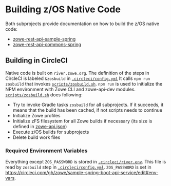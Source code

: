 # Building z/OS Native Code

Both subprojects provide documentation on how to build the z/OS native code:

- [zowe-rest-api-sample-spring](/zowe-rest-api-sample-spring/docs/zos-native-os-linkage.md)
- [zowe-rest-api-commons-spring](/zowe-rest-api-commons-spring/docs/zos-native-code.md)

## Building in CircleCI

Native code is built on `river.zowe.org`.
The definition of the steps in CircleCI is labeled `&zosbuild` in [`.circleci/config.yml`](/.circleci/config.yml)
It calls `npm run zosbuild` that invokes [`scripts/zosbuild.sh`](.scripts/zosbuild.sh). `npm run` is used to initialize the NPM environment with Zowe CLI and zowe-api-dev modules. [`scripts/zosbuild.sh`](.scripts/zosbuild.sh) does following:

- Try to invoke Gradle tasks `zosbuild` for all subprojects. If it succeeds, it means that the build has been cached, if not scripts needs to continue
- Initialize Zowe profiles
- Initialize zFS filesystem for all Zowe builds if necessary (its size is defined in [zowe-api.json](/zowe-api.json))
- Execute z/OS builds for subprojects
- Delete build work files

### Required Environment Variables

Everything except `ZOS_PASSWORD` is stored in [`.circleci/river.env`](/.circleci/river.env).
This file is read by `zosbuild` step in [`.circleci/config.yml`](/.circleci/config.yml).
`ZOS_PASSWORD` is set in <https://circleci.com/gh/zowe/sample-spring-boot-api-service/edit#env-vars>.
